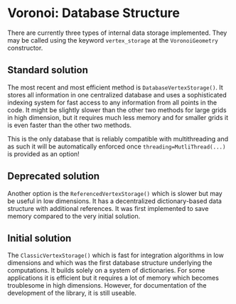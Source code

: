 # Voronoi: Database Structure

There are currently three types of internal data storage implemented. They may be called using the keyword `vertex_storage` at the `VoronoiGeometry` constructor.

## Standard solution

The most recent and most efficient method is `DatabaseVertexStorage()`. It stores all information in one centralized database and uses a sophisticated indexing system for fast access to any information from all points in the code. It might be slightly slower than the other two methods for large grids in high dimension, but it requires much less memory and for smaller grids it is even faster than the other two methods. 

This is the only database that is reliably compatible with multithreading and as such it will be automatically enforced once `threading=MutliThread(...)` is provided as an option!

## Deprecated solution

Another option is the `ReferencedVertexStorage()` which is slower but may be useful in low dimensions. It has a decentralized dictionary-based data structure with additional references. It was first implemented to save memory compared to the very initial solution. 

## Initial solution

The `ClassicVertexStorage()` which is fast for integration algorithms in low dimensions and which was the first database structure underlying the computations. It builds solely on a system of dictionaries. For some applications it is efficient but it requires a lot of memory which becomes troublesome in high dimensions. However, for documentation of the development of the library, it is still useable.

